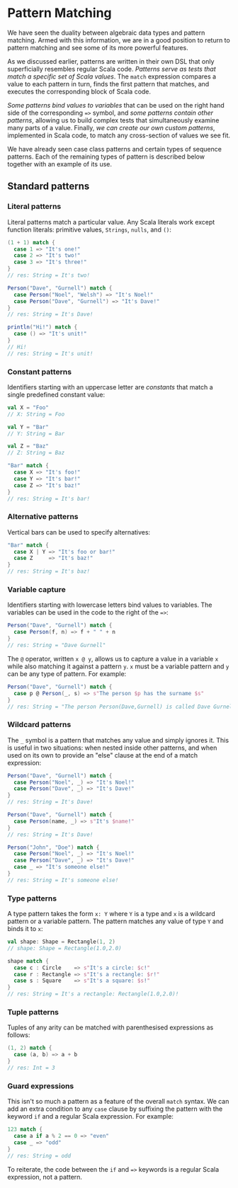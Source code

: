 # Pattern Matching

We have seen the duality between algebraic data types and pattern matching. Armed with this information, we are in a good position to return to pattern matching and see some of its more powerful features.

As we discussed earlier, patterns are written in their own DSL that only superficially resembles regular Scala code. *Patterns serve as tests that match a specific set of Scala values*. The `match` expression compares a value to each pattern in turn, finds the first pattern that matches, and executes the corresponding block of Scala code.

*Some patterns bind values to variables* that can be used on the right hand side of the corresponding `=>` symbol, and *some patterns contain other patterns*, allowing us to build complex tests that simultaneously examine many parts of a value. Finally, *we can create our own custom patterns*, implemented in Scala code, to match any cross-section of values we see fit.

We have already seen case class patterns and certain types of sequence patterns. Each of the remaining types of pattern is described below together with an example of its use.

## Standard patterns

### Literal patterns

Literal patterns match a particular value. Any Scala literals work except function literals: primitive values, `Strings`, `nulls`, and `()`:

~~~ scala
(1 + 1) match {
  case 1 => "It's one!"
  case 2 => "It's two!"
  case 3 => "It's three!"
}
// res: String = It's two!

Person("Dave", "Gurnell") match {
  case Person("Noel", "Welsh") => "It's Noel!"
  case Person("Dave", "Gurnell") => "It's Dave!"
}
// res: String = It's Dave!

println("Hi!") match {
  case () => "It's unit!"
}
// Hi!
// res: String = It's unit!
~~~

### Constant patterns

Identifiers starting with an uppercase letter are *constants* that match a single predefined constant value:

~~~ scala
val X = "Foo"
// X: String = Foo

val Y = "Bar"
// Y: String = Bar

val Z = "Baz"
// Z: String = Baz

"Bar" match {
  case X => "It's foo!"
  case Y => "It's bar!"
  case Z => "It's baz!"
}
// res: String = It's bar!
~~~

### Alternative patterns

Vertical bars can be used to specify alternatives:

~~~ scala
"Bar" match {
  case X | Y => "It's foo or bar!"
  case Z     => "It's baz!"
}
// res: String = It's baz!
~~~


### Variable capture

Identifiers starting with lowercase letters bind values to variables. The variables can be used in the code to the right of the `=>`:

~~~ scala
Person("Dave", "Gurnell") match {
  case Person(f, n) => f + " " + n
}
// res: String = "Dave Gurnell"
~~~

The `@` operator, written `x @ y`, allows us to capture a value in a variable `x` while also matching it against a pattern `y`. `x` must be a variable pattern and `y` can be any type of pattern. For example:

~~~ scala
Person("Dave", "Gurnell") match {
  case p @ Person(_, s) => s"The person $p has the surname $s"
}
// res: String = "The person Person(Dave,Gurnell) is called Dave Gurnell"
~~~

### Wildcard patterns

The `_` symbol is a pattern that matches any value and simply ignores it. This is useful in two situations: when nested inside other patterns, and when used on its own to provide an "else" clause at the end of a match expression:

~~~ scala
Person("Dave", "Gurnell") match {
  case Person("Noel", _) => "It's Noel!"
  case Person("Dave", _) => "It's Dave!"
}
// res: String = It's Dave!

Person("Dave", "Gurnell") match {
  case Person(name, _) => s"It's $name!"
}
// res: String = It's Dave!

Person("John", "Doe") match {
  case Person("Noel", _) => "It's Noel!"
  case Person("Dave", _) => "It's Dave!"
  case _ => "It's someone else!"
}
// res: String = It's someone else!
~~~

### Type patterns

A type pattern takes the form `x: Y` where `Y` is a type and `x` is a wildcard pattern or a variable pattern. The pattern matches any value of type `Y` and binds it to `x`:

~~~ scala
val shape: Shape = Rectangle(1, 2)
// shape: Shape = Rectangle(1.0,2.0)

shape match {
  case c : Circle    => s"It's a circle: $c!"
  case r : Rectangle => s"It's a rectangle: $r!"
  case s : Square    => s"It's a square: $s!"
}
// res: String = It's a rectangle: Rectangle(1.0,2.0)!
~~~

### Tuple patterns

Tuples of any arity can be matched with parenthesised expressions as follows:

~~~ scala
(1, 2) match {
  case (a, b) => a + b
}
// res: Int = 3
~~~

### Guard expressions

This isn't so much a pattern as a feature of the overall `match` syntax. We can add an extra condition to any `case` clause by suffixing the pattern with the keyword `if` and a regular Scala expression. For example:

~~~ scala
123 match {
  case a if a % 2 == 0 => "even"
  case _ => "odd"
}
// res: String = odd
~~~

To reiterate, the code between the `if` and `=>` keywords is a regular Scala expression, not a pattern.
